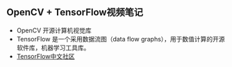 ## OpenCV + TensorFlow视频笔记
- OpenCV 开源计算机视觉库
- TensorFlow 是一个采用数据流图（data flow graphs），用于数值计算的开源软件库，机器学习工具库。
- [TensorFlow中文社区](http://www.tensorfly.cn/)